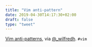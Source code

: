 ```yaml
---
title: "Vim anti-pattern"
date: 2019-04-30T14:17:30+02:00
draft: false
type: "tweet"
---
```

[Vim anti-patterns](https://sanctum.geek.nz/arabesque/vim-anti-patterns/), via [@_wilfredh](https://twitter.com/_wilfredh/status/1122987184389349376). `#vim`
